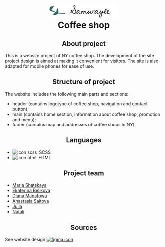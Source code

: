 <h1 align="center"><img src="https://github.com/makfluffy575/1st_team_project/blob/main/assets/icons/logo.svg" alt="logo" height="40"/> <br/> Coffee shop</h1>
<h2 align="center">About project</h2>
<p>This is a website project of NY coffee shop. The development of the site project design is aimed at making it convenient for visitors. The site is also adapted for mobile phones for ease of use.</p>
<h2 align="center">Structure of project</h2>
<p>The website includes the following main parts and sections:</p>
<ul> 
  <li>header (contains logotype of coffee shop, navigation and contact button);</li>
  <li>main (contains home section, information about coffee shop, promotion and menu);</li>
  <li>footer (contains map and addresses of coffee shops in NY).</li>
</ul>
<h2 align="center">Languages</h2>
<ul> 
  <li><img src="https://cdn2.iconfinder.com/data/icons/boxicons-logos/24/bxl-sass-1024.png" alt="icon scss" height="25" />&ensp;SCSS</li>
  <li><img src="https://cdn4.iconfinder.com/data/icons/proglyphs-free/512/HTML5-1024.png" alt="icon html" height="30"/>&ensp;HTML</li>
</ul>
<h2 align="center">Project team</h2>
<ul> 
  <li><a href="https://github.com/makfluffy575">Maria Shatskaya</a></li>
  <li><a href="https://github.com/belikovaekaterina">Ekaterina Belikova</a></li>
  <li><a href="https://github.com/DianaManafowa">Diana Manafowa</a></li>
  <li><a href="https://github.com/saitovaan35">Anastasia Saitova</a></li>
  <li><a href="https://github.com/Julia024">Julia</a></li>
  <li><a href="https://github.com/Natali1802">Natali</a></li>
</ul>
<h2 align="center">Sources</h2>
See website design <a href="https://www.figma.com/design/jQlz9F1iz0ysmazPkwwirI/Samwyle-(Community)-(Copy)?node-id=0-1&node-type=canvas&t=GdGy9NRuRdJRY4ET-0"> <img src="https://cdn4.iconfinder.com/data/icons/logos-brands-in-colors/3000/figma-logo-1024.png" alt="figma icon" height="40"/></a>
